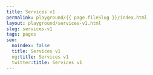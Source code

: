 ```yaml
---
title: Services v1
permalink: playground/{{ page.fileSlug }}/index.html
layout: playground/services-v1.html
slug: services-v1
tags: pages
seo:
  noindex: false
  title: Services v1
  og:title: Services v1
  twitter:title: Services v1
---
```



